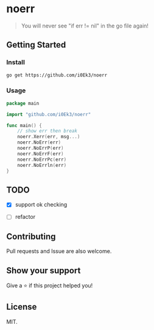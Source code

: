# noerr

> You will never see &#34;if err != nil&#34; in the go file again!

## Getting Started

### Install

```sh
go get https://github.com/i0Ek3/noerr
```

### Usage

```Go
package main

import "github.com/i0Ek3/noerr"

func main() {
    // show err then break
    noerr.Xerr(err, msg...)
    noerr.NoErr(err)
    noerr.NoErrP(err)
    noerr.NoErrF(err)
    noerr.NoErrPc(err)
    noerr.NoErrln(err)
}
```

## TODO

- [x] support ok checking
- [ ] refactor


## Contributing

Pull requests and Issue are also welcome.

## Show your support

Give a ⭐️ if this project helped you!

## License

MIT.

